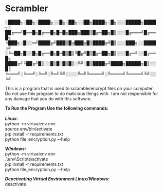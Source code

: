 # Scrambler


  ░████╗░██╗░████╗░░█╗░██╗░░██╗████╗░█╗░░░█████╗████╗░
  ██╔══╝█══█╗█╔══█╗█═█╗███╗███║█╔═██╗█║░░░█╔═══╝█╔══█╗
  ╚███╗░█░░═╝████╔╝███║█╔███╔█║████╦╝█║░░░███╗░░████╔╝
  ░╚═██╗█░░█╗█╔══█╗█═█║█║╚█╔╝█║█╔═██╗█║░░░█╔═╝░░█╔══█╗
  ████╔╝╚██╔╝█║░░█║█░█║█║░╚╝░█║████╦╝████╗█████╗█║░░█║
  ╚═══╝░╚══╝░╚═╝░╚═╝╚╝░░░░╚═╝╚════╝░╚════╝╚════╝╚╝░░╚╝

This is a program that is used to scramble/encrypt files on your computer.
Do not use this program to do malicious things with.
I am not responsible for any damage that you do with this software.

**To Run the Program Use the following commands:** <br />
 <br />
***Linux:*** <br />
python -m virtualenv env <br />
source env/bin/activate <br />
pip install -r requirements.txt <br />
python file_encryption.py --help<br />

***Windows:*** <br />
python -m virtualenv env <br />
.\env\Scripts\activate <br />
pip install -r requirements.txt <br />
python file_encryption.py --help<br />

***Deactivating Virtual Environment Linux/Windows:*** <br />
deactivate <br />
